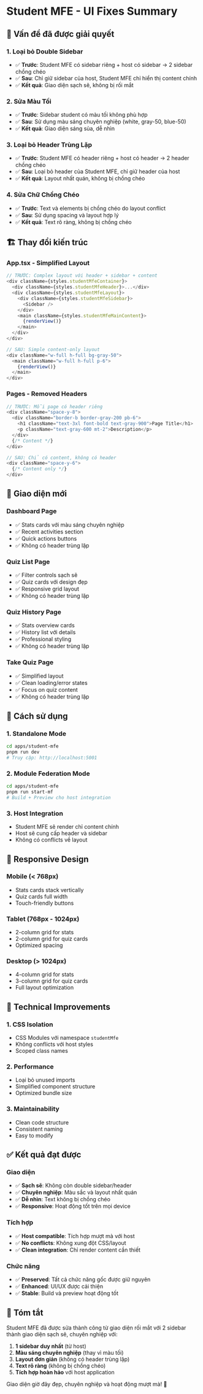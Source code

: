 # Student MFE - UI Fixes Summary

## 🎯 **Vấn đề đã được giải quyết**

### **1. Loại bỏ Double Sidebar**
- ✅ **Trước**: Student MFE có sidebar riêng + host có sidebar → 2 sidebar chồng chéo
- ✅ **Sau**: Chỉ giữ sidebar của host, Student MFE chỉ hiển thị content chính
- ✅ **Kết quả**: Giao diện sạch sẽ, không bị rối mắt

### **2. Sửa Màu Tối**
- ✅ **Trước**: Sidebar student có màu tối không phù hợp
- ✅ **Sau**: Sử dụng màu sáng chuyên nghiệp (white, gray-50, blue-50)
- ✅ **Kết quả**: Giao diện sáng sủa, dễ nhìn

### **3. Loại bỏ Header Trùng Lặp**
- ✅ **Trước**: Student MFE có header riêng + host có header → 2 header chồng chéo
- ✅ **Sau**: Loại bỏ header của Student MFE, chỉ giữ header của host
- ✅ **Kết quả**: Layout nhất quán, không bị chồng chéo

### **4. Sửa Chữ Chồng Chéo**
- ✅ **Trước**: Text và elements bị chồng chéo do layout conflict
- ✅ **Sau**: Sử dụng spacing và layout hợp lý
- ✅ **Kết quả**: Text rõ ràng, không bị chồng chéo

## 🏗️ **Thay đổi kiến trúc**

### **App.tsx - Simplified Layout**
```typescript
// TRƯỚC: Complex layout với header + sidebar + content
<div className={styles.studentMfeContainer}>
  <div className={styles.studentMfeHeader}>...</div>
  <div className={styles.studentMfeLayout}>
    <div className={styles.studentMfeSidebar}>
      <Sidebar />
    </div>
    <main className={styles.studentMfeMainContent}>
      {renderView()}
    </main>
  </div>
</div>

// SAU: Simple content-only layout
<div className="w-full h-full bg-gray-50">
  <main className="w-full h-full p-6">
    {renderView()}
  </main>
</div>
```

### **Pages - Removed Headers**
```typescript
// TRƯỚC: Mỗi page có header riêng
<div className="space-y-8">
  <div className="border-b border-gray-200 pb-6">
    <h1 className="text-3xl font-bold text-gray-900">Page Title</h1>
    <p className="text-gray-600 mt-2">Description</p>
  </div>
  {/* Content */}
</div>

// SAU: Chỉ có content, không có header
<div className="space-y-6">
  {/* Content only */}
</div>
```

## 🎨 **Giao diện mới**

### **Dashboard Page**
- ✅ Stats cards với màu sáng chuyên nghiệp
- ✅ Recent activities section
- ✅ Quick actions buttons
- ✅ Không có header trùng lặp

### **Quiz List Page**
- ✅ Filter controls sạch sẽ
- ✅ Quiz cards với design đẹp
- ✅ Responsive grid layout
- ✅ Không có header trùng lặp

### **Quiz History Page**
- ✅ Stats overview cards
- ✅ History list với details
- ✅ Professional styling
- ✅ Không có header trùng lặp

### **Take Quiz Page**
- ✅ Simplified layout
- ✅ Clean loading/error states
- ✅ Focus on quiz content
- ✅ Không có header trùng lặp

## 🚀 **Cách sử dụng**

### **1. Standalone Mode**
```bash
cd apps/student-mfe
pnpm run dev
# Truy cập: http://localhost:5001
```

### **2. Module Federation Mode**
```bash
cd apps/student-mfe
pnpm run start-mf
# Build + Preview cho host integration
```

### **3. Host Integration**
- Student MFE sẽ render chỉ content chính
- Host sẽ cung cấp header và sidebar
- Không có conflicts về layout

## 📱 **Responsive Design**

### **Mobile (< 768px)**
- Stats cards stack vertically
- Quiz cards full width
- Touch-friendly buttons

### **Tablet (768px - 1024px)**
- 2-column grid for stats
- 2-column grid for quiz cards
- Optimized spacing

### **Desktop (> 1024px)**
- 4-column grid for stats
- 3-column grid for quiz cards
- Full layout optimization

## 🔧 **Technical Improvements**

### **1. CSS Isolation**
- CSS Modules với namespace `studentMfe`
- Không conflicts với host styles
- Scoped class names

### **2. Performance**
- Loại bỏ unused imports
- Simplified component structure
- Optimized bundle size

### **3. Maintainability**
- Clean code structure
- Consistent naming
- Easy to modify

## ✅ **Kết quả đạt được**

### **Giao diện**
- ✅ **Sạch sẽ**: Không còn double sidebar/header
- ✅ **Chuyên nghiệp**: Màu sắc và layout nhất quán
- ✅ **Dễ nhìn**: Text không bị chồng chéo
- ✅ **Responsive**: Hoạt động tốt trên mọi device

### **Tích hợp**
- ✅ **Host compatible**: Tích hợp mượt mà với host
- ✅ **No conflicts**: Không xung đột CSS/layout
- ✅ **Clean integration**: Chỉ render content cần thiết

### **Chức năng**
- ✅ **Preserved**: Tất cả chức năng gốc được giữ nguyên
- ✅ **Enhanced**: UI/UX được cải thiện
- ✅ **Stable**: Build và preview hoạt động tốt

## 🎉 **Tóm tắt**

Student MFE đã được sửa thành công từ giao diện rối mắt với 2 sidebar thành giao diện sạch sẽ, chuyên nghiệp với:

1. **1 sidebar duy nhất** (từ host)
2. **Màu sáng chuyên nghiệp** (thay vì màu tối)
3. **Layout đơn giản** (không có header trùng lặp)
4. **Text rõ ràng** (không bị chồng chéo)
5. **Tích hợp hoàn hảo** với host application

Giao diện giờ đây đẹp, chuyên nghiệp và hoạt động mượt mà! 🚀

